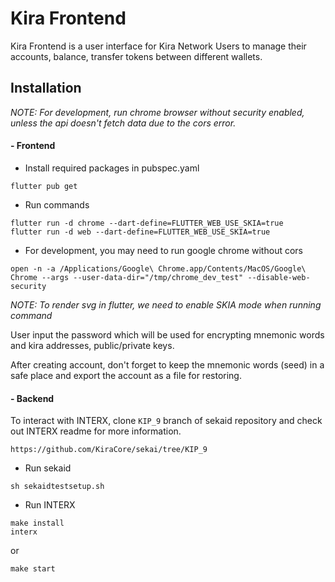 # Kira Frontend

Kira Frontend is a user interface for Kira Network Users to manage their accounts, balance, transfer tokens between different wallets.

## Installation

_NOTE: For development, run chrome browser without security enabled, unless the api doesn't fetch data due to the cors error._

#### - Frontend
- Install required packages in pubspec.yaml

```
flutter pub get
```

- Run commands

```
flutter run -d chrome --dart-define=FLUTTER_WEB_USE_SKIA=true
flutter run -d web --dart-define=FLUTTER_WEB_USE_SKIA=true
```

- For development, you may need to run google chrome without cors
```
open -n -a /Applications/Google\ Chrome.app/Contents/MacOS/Google\ Chrome --args --user-data-dir="/tmp/chrome_dev_test" --disable-web-security
```


_NOTE: To render svg in flutter, we need to enable SKIA mode when running command_

User input the password which will be used for encrypting mnemonic words and kira addresses, public/private keys.

After creating account, don't forget to keep the mnemonic words (seed) in a safe place and export the account as a file for restoring.

#### - Backend

To interact with INTERX, clone `KIP_9` branch of sekaid repository and check out INTERX readme for more information.
```
https://github.com/KiraCore/sekai/tree/KIP_9
```

- Run sekaid
```
sh sekaidtestsetup.sh
```

- Run INTERX
```
make install
interx
```
or
```
make start
```
